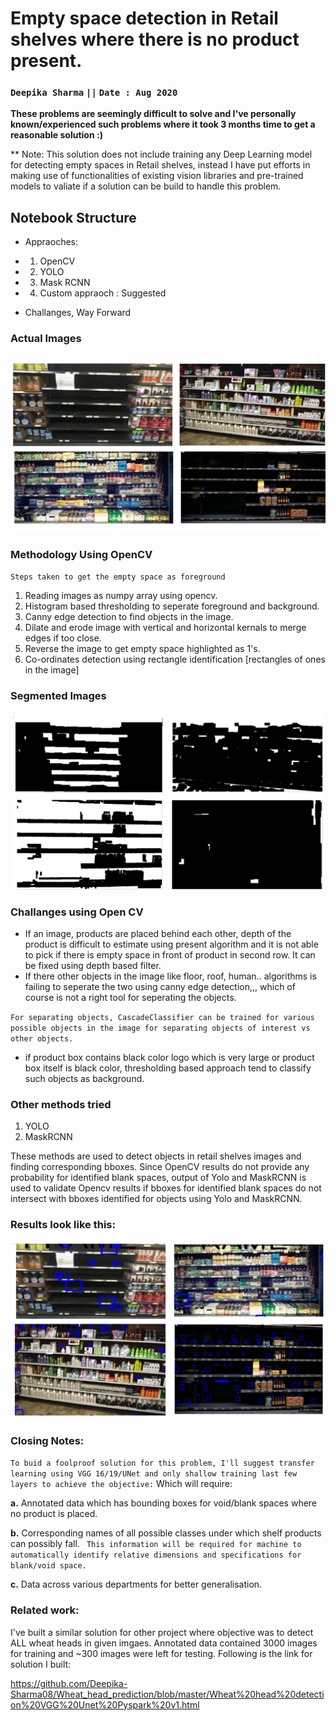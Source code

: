 # Empty space detection in Retail shelves where there is no product present.

### `Deepika Sharma`  ``||``                                      `Date : Aug 2020`

**These problems are seemingly difficult to solve and I've personally known/experienced such problems where it took 3 months time to get a reasonable solution :)**

** Note: This solution does not include training any Deep Learning model for detecting empty spaces in Retail shelves, instead I have put efforts in making use of functionalities of existing vision libraries and pre-trained models to valiate if a solution can be build to handle this problem.


## Notebook Structure
- Appraoches: 

- 1. OpenCV
- 2. YOLO
- 3. Mask RCNN
- 4. Custom appraoch : Suggested
- Challanges, Way Forward



### Actual Images

![alt text](https://github.com/Deepika-Sharma08/Object-detection-MRCNN-Yolo/blob/master/input_pngs.png?raw=true)

### Methodology Using OpenCV

`Steps taken to get the empty space as foreground`

1. Reading images as numpy array using opencv.
2. Histogram based thresholding to seperate foreground and background.
3. Canny edge detection to find objects in the image.
4. Dilate and erode image with vertical and horizontal kernals to merge edges if too close.
5. Reverse the image to get empty space highlighted as 1's.
6. Co-ordinates detection using rectangle identification [rectangles of ones in the image] 


### Segmented Images

![alt text](https://github.com/Deepika-Sharma08/Object-detection-MRCNN-Yolo/blob/master/Results_/segmented_images.png?raw=true)


### Challanges using Open CV
- If an image, products are placed behind each other, depth of the product is difficult to estimate using present algorithm and it is not able to pick if there is empty space in front of product in second row. It can be fixed using depth based filter.
- If there other objects in the image like floor, roof, human.. algorithms is failing to seperate the two using canny edge detection,,, which of course is not a right tool for seperating the objects.

`For separating objects, CascadeClassifier can be trained for various possible objects in the image for separating objects of interest vs other objects.`
- if product box contains black color logo which is very large or product box itself is black color, thresholding based approach tend to classify such objects as background.


### Other methods tried
1. YOLO
2. MaskRCNN

These methods are used to detect objects in retail shelves images and finding corresponding bboxes. Since OpenCV results do not provide any probability for identified blank spaces, output of Yolo and MaskRCNN is used to validate Opencv results if bboxes for identified blank spaces do not intersect with bboxes identified for objects using Yolo and MaskRCNN.

### Results look like this:

![alt text](https://github.com/Deepika-Sharma08/Object-detection-MRCNN-Yolo/blob/master/Results_/Results_using_Blob%20detection.png?raw=true)


### Closing Notes:
`To buid a foolproof solution for this problem, I'll suggest transfer learning using VGG 16/19/UNet and only shallow training last few layers to achieve the objective:`
Which will require:


**a.** Annotated data which has bounding boxes for void/blank spaces where no product is placed.

**b.** Corresponding names of all possible classes under which shelf products can possibly fall.
` This information will be required for machine to automatically identify relative dimensions and specifications for blank/void space.`

**c.** Data across various departments for better generalisation.

### Related work:
I've built a similar solution for other project where objective was to detect ALL wheat heads in given imgaes.
Annotated data contained 3000 images for training and ~300 images were left for testing. Following is the link for solution I built:

https://github.com/Deepika-Sharma08/Wheat_head_prediction/blob/master/Wheat%20head%20detection%20VGG%20Unet%20Pyspark%20v1.html
